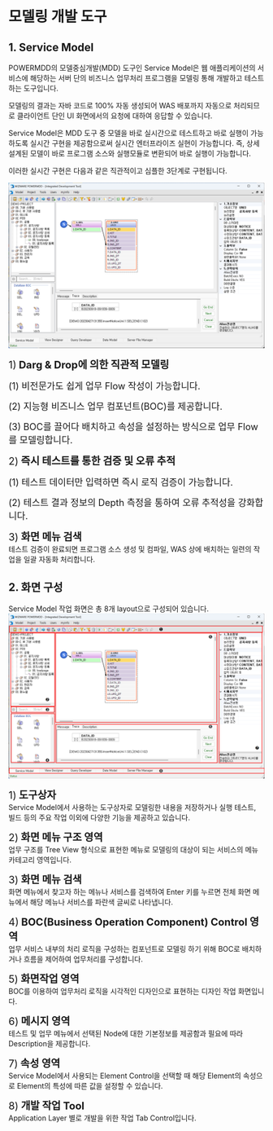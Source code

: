 # 모델링 개발 도구

## 1. Service Model
POWERMDD의 모델중심개발(MDD) 도구인 Service Model은 웹 애플리케이션의 서비스에 해당하는 서버 단의 비즈니스 업무처리 프로그램을 모델링 통해 개발하고 테스트하는 도구입니다.

모델링의 결과는 자바 코드로 100% 자동 생성되어 WAS 배포까지 자동으로 처리되므로 클라이언트 단인 UI 화면에서의 요청에 대하여 응답할 수 있습니다.

Service Model은 MDD 도구 중 모델을 바로 실시간으로 테스트하고 바로 실행이 가능하도록 실시간 구현을 제공함으로써 실시간 엔터프라이즈 실현이 가능합니다. 즉, 상세 설계된 모델이 바로 프로그램 소스와 실행모듈로 변환되어 바로 실행이 가능합니다.

이러한 실시간 구현은 다음과 같은 직관적이고 심플한 3단계로 구현됩니다.

<img src="../../.vuepress/public/documentation/service-model/Intro/Service-Model/ServiceModel.png"> <br/>

<span class="font20">1)</span><b class="font20"> Darg & Drop에 의한 직관적 모델링 </b> <br/>

<span class="font18">(1) 비전문가도 쉽게 업무 Flow 작성이 가능합니다.</span><br/>

<span class="font18">(2) 지능형 비즈니스 업무 컴포넌트(BOC)를 제공합니다.</span><br/>

<span class="font18">(3) BOC를 끌어다 배치하고 속성을 설정하는 방식으로 업무 Flow를 모델링합니다.</span><br/>


<span class="font20">2)</span><b class="font20"> 즉시 테스트를 통한 검증 및 오류 추적 </b> <br/>

<span class="font18">(1) 테스트 데이터만 입력하면 즉시 로직 검증이 가능합니다.</span><br/>

<span class="font18">(2) 테스트 결과 정보의 Depth 측정을 통하여 오류 추적성을 강화합니다.</span><br/>

<span class="font20">3)</span><b class="font20"> 화면 메뉴 검색 </b> <br/>
테스트 검증이 완료되면 프로그램 소스 생성 및 컴파일, WAS 상에 배치하는 일련의 작업을 일괄 자동화 처리합니다.

## 2. 화면 구성
Service Model 작업 화면은 총 8개 layout으로 구성되어 있습니다. <br/>
<img src="../../.vuepress/public/documentation/service-model/Intro/Screen/ScreenStructure.png"> <br/>

<span class="font20">1)</span><b class="font20"> 도구상자 </b> <br/>
Service Model에서 사용하는 도구상자로 모델링한 내용을 저장하거나 실행 테스트, 빌드 등의 주요 작업 이외에 다양한 기능을 제공하고 있습니다.

<span class="font20">2)</span><b class="font20"> 화면 메뉴 구조 영역 </b> <br/>
업무 구조를 Tree View 형식으로 표현한 메뉴로 모델링의 대상이 되는 서비스의 메뉴 카테고리 영역입니다.

<span class="font20">3)</span><b class="font20"> 화면 메뉴 검색 </b> <br/>
화면 메뉴에서 찾고자 하는 메뉴나 서비스를 검색하여 Enter 키를 누르면 전체 화면 메뉴에서 해당 메뉴나 서비스를 파란색 글씨로 나타냅니다.

<span class="font20">4)</span><b class="font20"> BOC(Business Operation Component) Control 영역 </b> <br/>
업무 서비스 내부의 처리 로직을 구성하는 컴포넌트로 모델링 하기 위해 BOC로 배치하거나 흐름을 제어하여 업무처리를 구성합니다.

<span class="font20">5)</span><b class="font20"> 화면작업 영역 </b> <br/>
BOC를 이용하여 업무처리 로직을 시각적인 디자인으로 표현하는 디자인 작업 화면입니다.

<span class="font20">6)</span><b class="font20"> 메시지 영역 </b> <br/>
테스트 및 업무 메뉴에서 선택된 Node에 대한 기본정보를 제공함과 필요에 따라 Description을 제공합니다.

<span class="font20">7)</span><b class="font20"> 속성 영역 </b> <br/>
Service Model에서 사용되는 Element Control을 선택할 때 해당 Element의 속성으로 Element의 특성에 따른 값을 설정할 수 있습니다.

<span class="font20">8)</span><b class="font20"> 개발 작업 Tool </b> <br/>
Application Layer 별로 개발을 위한 작업 Tab Control입니다.

<style type='text/css'>
  [class*="boxBorder"] { border: 1px solid #bbb; }
  [class*="font20"] { font-size: 20px }
  [class*="font18"] { font-size: 18px }
  [class="spanBtn"] { border: 1px solid #bbb;border-radius: 4px;padding: 3px;background:white; color:dimgrey; }
  [class="spanEx2"] { font-size: 18px; color: #00a4ff; }
  [class="spanEx"] { color: #00a4ff; }
  [class="fontB"] { color: rgb(106, 139, 173); font-size:18px }
</style>